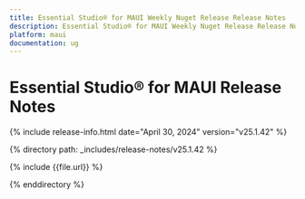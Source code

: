 ```yaml
---
title: Essential Studio® for MAUI Weekly Nuget Release Release Notes  
description: Essential Studio® for MAUI Weekly Nuget Release Release Notes  
platform: maui
documentation: ug
---
```


# Essential Studio® for MAUI  Release Notes  

{% include release-info.html date="April 30, 2024"  version="v25.1.42" %} 

{% directory path: _includes/release-notes/v25.1.42 %}

{% include {{file.url}} %}

{% enddirectory %}